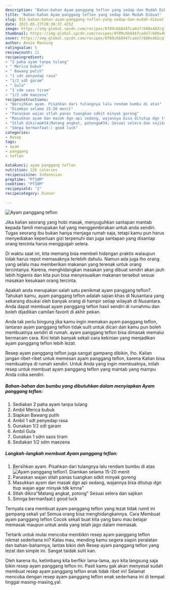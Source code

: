 ```yaml
---
description: "Bahan-bahan Ayam panggang teflon yang sedap dan Mudah Dibuat"
title: "Bahan-bahan Ayam panggang teflon yang sedap dan Mudah Dibuat"
slug: 915-bahan-bahan-ayam-panggang-teflon-yang-sedap-dan-mudah-dibuat
date: 2021-05-27T20:30:37.425Z
image: https://img-global.cpcdn.com/recipes/0f09c6b8447cada7/680x482cq70/ayam-panggang-teflon-foto-resep-utama.jpg
thumbnail: https://img-global.cpcdn.com/recipes/0f09c6b8447cada7/680x482cq70/ayam-panggang-teflon-foto-resep-utama.jpg
cover: https://img-global.cpcdn.com/recipes/0f09c6b8447cada7/680x482cq70/ayam-panggang-teflon-foto-resep-utama.jpg
author: Annie Manning
ratingvalue: 5
reviewcount: 11
recipeingredient:
- "2 paha ayam tanpa tulang"
- " Merica bubuk"
- " Bawang putih"
- "1 sdt penyedap rasa"
- "1/2 sdt garam"
- " Gula"
- "1 sdm saos tiram"
- "1/2 sdm maezena"
recipeinstructions:
- "Bersihkan ayam. Pisahkan dari tulangnya lalu rendam bumbu di atas"
- "Diamkan selama 15-20 menit"
- "Panaskan wajan stlah panas tuangkan sdkit minyak goreng"
- "Masukkan ayam dan masak dgn api sedang, wajannya bisa ditutup dgn ttup wajan agar minyak tdk kmna&#34;"
- "Stlah dikira&#34;Matang angkat, potong&#34; Sesuai selera dan sajikan"
- "Smnga bermanfaat:) good luck"
categories:
- Resep
tags:
- ayam
- panggang
- teflon

katakunci: ayam panggang teflon 
nutrition: 226 calories
recipecuisine: Indonesian
preptime: "PT18M"
cooktime: "PT38M"
recipeyield: "2"
recipecategory: Dinner

---
```



![Ayam panggang teflon](https://img-global.cpcdn.com/recipes/0f09c6b8447cada7/680x482cq70/ayam-panggang-teflon-foto-resep-utama.jpg)

Jika kalian seorang yang hobi masak, menyuguhkan santapan mantab kepada famili merupakan hal yang menggembirakan untuk anda sendiri. Tugas seorang ibu bukan hanya menjaga rumah saja, tetapi kamu pun harus menyediakan keperluan gizi terpenuhi dan juga santapan yang disantap orang tercinta harus menggugah selera.

Di waktu  saat ini, kita memang bisa membeli hidangan praktis walaupun tidak harus repot memasaknya terlebih dahulu. Namun ada juga lho orang yang selalu mau memberikan makanan yang terenak untuk orang tercintanya. Karena, menghidangkan masakan yang dibuat sendiri akan jauh lebih higienis dan kita pun bisa menyesuaikan makanan tersebut sesuai masakan kesukaan orang tercinta. 



Apakah anda merupakan salah satu penikmat ayam panggang teflon?. Tahukah kamu, ayam panggang teflon adalah sajian khas di Nusantara yang sekarang disukai oleh banyak orang di hampir setiap wilayah di Nusantara. Anda dapat membuat ayam panggang teflon hasil sendiri di rumahmu dan boleh dijadikan camilan favorit di akhir pekan.

Anda tak perlu bingung jika kamu ingin memakan ayam panggang teflon, lantaran ayam panggang teflon tidak sulit untuk dicari dan kamu pun boleh membuatnya sendiri di rumah. ayam panggang teflon bisa dimasak memalui bermacam cara. Kini telah banyak sekali cara kekinian yang menjadikan ayam panggang teflon lebih lezat.

Resep ayam panggang teflon juga sangat gampang dibikin, lho. Kalian jangan ribet-ribet untuk memesan ayam panggang teflon, karena Kalian bisa membuatnya di rumah sendiri. Untuk Anda yang ingin membuatnya, inilah resep untuk membuat ayam panggang teflon yang mantab yang mampu Anda coba sendiri.

<!--inarticleads1-->

##### Bahan-bahan dan bumbu yang dibutuhkan dalam menyiapkan Ayam panggang teflon:

1. Sediakan 2 paha ayam tanpa tulang
1. Ambil  Merica bubuk
1. Siapkan  Bawang putih
1. Ambil 1 sdt penyedap rasa
1. Gunakan 1/2 sdt garam
1. Ambil  Gula
1. Gunakan 1 sdm saos tiram
1. Sediakan 1/2 sdm maezena




<!--inarticleads2-->

##### Langkah-langkah membuat Ayam panggang teflon:

1. Bersihkan ayam. Pisahkan dari tulangnya lalu rendam bumbu di atas
<img src="https://img-global.cpcdn.com/steps/f17236bd427e3e05/160x128cq70/ayam-panggang-teflon-langkah-memasak-1-foto.jpg" alt="Ayam panggang teflon">1. Diamkan selama 15-20 menit
1. Panaskan wajan stlah panas tuangkan sdkit minyak goreng
1. Masukkan ayam dan masak dgn api sedang, wajannya bisa ditutup dgn ttup wajan agar minyak tdk kmna&#34;
1. Stlah dikira&#34;Matang angkat, potong&#34; Sesuai selera dan sajikan
1. Smnga bermanfaat:) good luck




Ternyata cara membuat ayam panggang teflon yang lezat tidak rumit ini gampang sekali ya! Semua orang bisa menghidangkannya. Cara Membuat ayam panggang teflon Cocok sekali buat kita yang baru mau belajar memasak maupun untuk anda yang telah jago dalam memasak.

Tertarik untuk mulai mencoba membikin resep ayam panggang teflon nikmat sederhana ini? Kalau mau, mending kamu segera siapin peralatan dan bahan-bahannya, lantas bikin deh Resep ayam panggang teflon yang lezat dan simple ini. Sangat taidak sulit kan. 

Oleh karena itu, ketimbang kita berfikir lama-lama, ayo kita langsung saja bikin resep ayam panggang teflon ini. Pasti kamu gak akan menyesal sudah membuat resep ayam panggang teflon enak tidak ribet ini! Selamat mencoba dengan resep ayam panggang teflon enak sederhana ini di tempat tinggal masing-masing,ya!.

